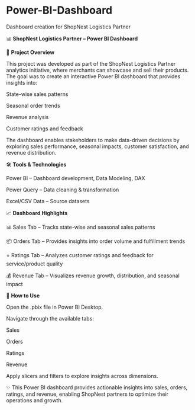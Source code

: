 # Power-BI-Dashboard
Dashboard creation for ShopNest Logistics Partner

📊 **ShopNest Logistics Partner – Power BI Dashboard**

📌 **Project Overview**

This project was developed as part of the ShopNest Logistics Partner analytics initiative, where merchants can showcase and sell their products. The goal was to create an interactive Power BI dashboard that provides insights into:

State-wise sales patterns

Seasonal order trends

Revenue analysis

Customer ratings and feedback

The dashboard enables stakeholders to make data-driven decisions by exploring sales performance, seasonal impacts, customer satisfaction, and revenue distribution.

🛠️ **Tools & Technologies**

Power BI – Dashboard development, Data Modeling, DAX

Power Query – Data cleaning & transformation

Excel/CSV Data – Source datasets

📈 **Dashboard Highlights**

📊 Sales Tab – Tracks state-wise and seasonal sales patterns

📦 Orders Tab – Provides insights into order volume and fulfillment trends

⭐ Ratings Tab – Analyzes customer ratings and feedback for service/product quality

💰 Revenue Tab – Visualizes revenue growth, distribution, and seasonal impact

🚀 **How to Use**

Open the .pbix file in Power BI Desktop.

Navigate through the available tabs:

Sales

Orders

Ratings

Revenue

Apply slicers and filters to explore insights across dimensions.

✨ This Power BI dashboard provides actionable insights into sales, orders, ratings, and revenue, enabling ShopNest partners to optimize their operations and growth.
